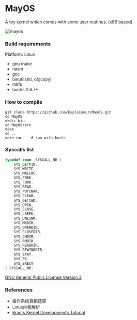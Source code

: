 # MayOS

A toy kernel which comes with some user routines. (x86 based)

![mayos](https://github.com/Explainaur/MayOS/blob/master/Mayos.png?raw=true)

### Build requirements

Platform: Linux

* gnu make
* nasm
* gcc
* binutils(ld, objcopy)
* mkfs
* bochs 2.6.7+

### How to compile

```shell
git clone https://github.com/Explainaur/MayOS.git
cd MayOS
mkdir bin
cd MayOS/src
make
cd ..
make run    # run with bochs
```

### Syscalls list

```c
typedef enum _SYSCALL_NR {
    SYS_GETPID,
    SYS_WRITE,
    SYS_MALLOC,
    SYS_FREE,
    SYS_FORK,
    SYS_READ,
    SYS_PUTCHAR,
    SYS_CLEAR,
    SYS_GETCWD,
    SYS_OPEN,
    SYS_CLOSE,
    SYS_LSEEK,
    SYS_UNLINK,
    SYS_MKDIR,
    SYS_OPENDIR,
    SYS_CLOSEDIR,
    SYS_CHDIR,
    SYS_RMDIR,
    SYS_READDIR,
    SYS_REWINDDIR,
    SYS_STAT,
    SYS_PS,
    SYS_EXECV
} SYSCALL_NR;
```

[GNU General Public License Version 3](https://github.com/Explainaur/MayOS/blob/master/LICENSE)

### References

- 操作系统真相还原
- Linux内核解析
- [Bran's Kernel Developments Toturial](http://www.osdever.net/bkerndev/Docs/gettingstarted.htm)

